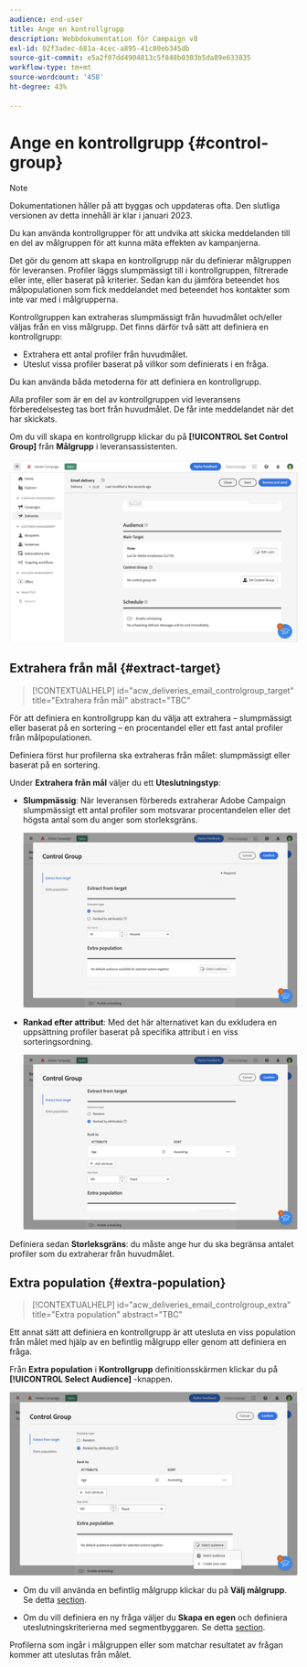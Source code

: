 ```yaml
---
audience: end-user
title: Ange en kontrollgrupp
description: Webbdokumentation för Campaign v8
exl-id: 02f3adec-681a-4cec-a895-41c80eb345db
source-git-commit: e5a2f07dd4904813c5f848b0303b5da89e633835
workflow-type: tm+mt
source-wordcount: '458'
ht-degree: 43%

---
```


# Ange en kontrollgrupp {#control-group}

>[!NOTE]
>
>Dokumentationen håller på att byggas och uppdateras ofta. Den slutliga versionen av detta innehåll är klar i januari 2023.

Du kan använda kontrollgrupper för att undvika att skicka meddelanden till en del av målgruppen för att kunna mäta effekten av kampanjerna.

Det gör du genom att skapa en kontrollgrupp när du definierar målgruppen för leveransen. Profiler läggs slumpmässigt till i kontrollgruppen, filtrerade eller inte, eller baserat på kriterier. Sedan kan du jämföra beteendet hos målpopulationen som fick meddelandet med beteendet hos kontakter som inte var med i målgrupperna.

Kontrollgruppen kan extraheras slumpmässigt från huvudmålet och/eller väljas från en viss målgrupp. Det finns därför två sätt att definiera en kontrollgrupp:

* Extrahera ett antal profiler från huvudmålet.
* Uteslut vissa profiler baserat på villkor som definierats i en fråga.

Du kan använda båda metoderna för att definiera en kontrollgrupp.

Alla profiler som är en del av kontrollgruppen vid leveransens förberedelsesteg tas bort från huvudmålet. De får inte meddelandet när det har skickats.

Om du vill skapa en kontrollgrupp klickar du på **[!UICONTROL Set Control Group]** från **Målgrupp** i leveransassistenten.

![](assets/control-group1.png)

## Extrahera från mål {#extract-target}

>[!CONTEXTUALHELP]
>id="acw_deliveries_email_controlgroup_target"
>title="Extrahera från mål"
>abstract="TBC"

För att definiera en kontrollgrupp kan du välja att extrahera – slumpmässigt eller baserat på en sortering – en procentandel eller ett fast antal profiler från målpopulationen.

Definiera först hur profilerna ska extraheras från målet: slumpmässigt eller baserat på en sortering.

Under **Extrahera från mål** väljer du ett **Uteslutningstyp**:

* **Slumpmässig**: När leveransen förbereds extraherar Adobe Campaign slumpmässigt ett antal profiler som motsvarar procentandelen eller det högsta antal som du anger som storleksgräns.

   ![](assets/control-group.png)

* **Rankad efter attribut**: Med det här alternativet kan du exkludera en uppsättning profiler baserat på specifika attribut i en viss sorteringsordning.

   ![](assets/control-group2.png)

Definiera sedan **Storleksgräns**: du måste ange hur du ska begränsa antalet profiler som du extraherar från huvudmålet.

## Extra population {#extra-population}

>[!CONTEXTUALHELP]
>id="acw_deliveries_email_controlgroup_extra"
>title="Extra population"
>abstract="TBC"

Ett annat sätt att definiera en kontrollgrupp är att utesluta en viss population från målet med hjälp av en befintlig målgrupp eller genom att definiera en fråga.

Från **Extra population** i **Kontrollgrupp** definitionsskärmen klickar du på **[!UICONTROL Select Audience]** -knappen.

![](assets/control-group3.png)

* Om du vill använda en befintlig målgrupp klickar du på **Välj målgrupp**. Se detta [section](add-audience.md).

* Om du vill definiera en ny fråga väljer du **Skapa en egen** och definiera uteslutningskriterierna med segmentbyggaren. Se detta [section](segment-builder.md).

Profilerna som ingår i målgruppen eller som matchar resultatet av frågan kommer att uteslutas från målet.